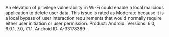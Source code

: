 An elevation of privilege vulnerability in Wi-Fi could enable a local malicious application to delete user data. This issue is rated as Moderate because it is a local bypass of user interaction requirements that would normally require either user initiation or user permission. Product: Android. Versions: 6.0, 6.0.1, 7.0, 7.1.1. Android ID: A-33178389.